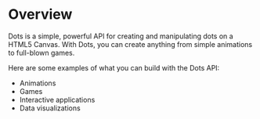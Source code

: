 # Overview

Dots is a simple, powerful API for creating and manipulating dots on a HTML5
Canvas. With Dots, you can create anything from simple animations to full-blown
games.

Here are some examples of what you can build with the Dots API:

- Animations
- Games
- Interactive applications
- Data visualizations
